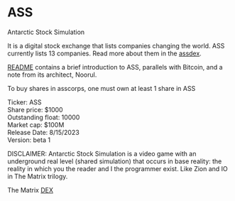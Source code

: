 # ASS
Antarctic Stock Simulation

It is a digital stock exchange that lists companies changing the world. ASS currently lists 13 companies. Read more about them in the [assdex](https://github.com/alinoorul/ass/blob/main/assdex.pdf).

[README](https://github.com/alinoorul/ass/blob/main/readme.pdf) contains a brief introduction to ASS, parallels with Bitcoin, and a note from its architect, Noorul.

To buy shares in asscorps, one must own at least 1 share in ASS

Ticker: ASS<br>
Share price: $1000<br>
Outstanding float: 10000<br>
Market cap: $100M<br>
Release Date: 8/15/2023<br>
Version: beta 1<br>

DISCLAIMER: Antarctic Stock Simulation is a video game with an underground real level (shared simulation) that occurs in base reality: the reality in which you the reader and I the programmer exist. Like Zion and IO in The Matrix trilogy.

The Matrix [DEX](https://drive.google.com/drive/folders/1ewkrAV83f8lCNMRVIKCZkNNEa9zeSnWJ?usp=drive_link)
